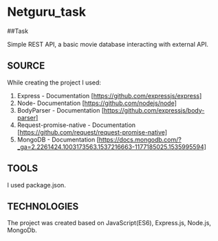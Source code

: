 # Netguru_task

##Task

Simple REST API,  a basic movie database interacting with external API.

## SOURCE 
While creating the project I used: 
1. Express - Documentation [https://github.com/expressjs/express]
2. Node- Documentation [https://github.com/nodejs/node]
3. BodyParser - Documentation [https://github.com/expressjs/body-parser]
4. Request-promise-native - Documentation [https://github.com/request/request-promise-native]
5. MongoDB - Documentation [https://docs.mongodb.com/?_ga=2.2261424.1003173563.1537216663-1177185025.1535995594]

## TOOLS 
I used package.json.

## TECHNOLOGIES 
The project was created based on JavaScript(ES6), Express.js, Node.js, MongoDb.
